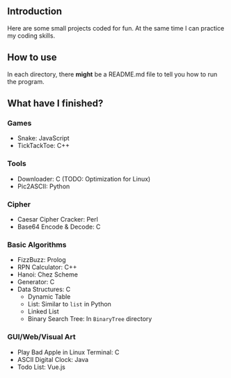## Introduction

Here are some small projects coded for fun. At the same time I can practice my coding skills.

## How to use

In each directory, there **might** be a README.md file to tell you how to run the program.

## What have I finished?

### Games

- Snake: JavaScript
- TickTackToe: C++

### Tools

- Downloader: C (TODO: Optimization for Linux)
- Pic2ASCII: Python

### Cipher

- Caesar Cipher Cracker: Perl
- Base64 Encode & Decode: C

### Basic Algorithms

- FizzBuzz: Prolog
- RPN Calculator: C++
- Hanoi: Chez Scheme
- Generator: C
- Data Structures: C
    - Dynamic Table
    - List: Similar to `list` in Python
    - Linked List
    - Binary Search Tree: In `BinaryTree` directory

### GUI/Web/Visual Art

- Play Bad Apple in Linux Terminal: C
- ASCII Digital Clock: Java
- Todo List: Vue.js

